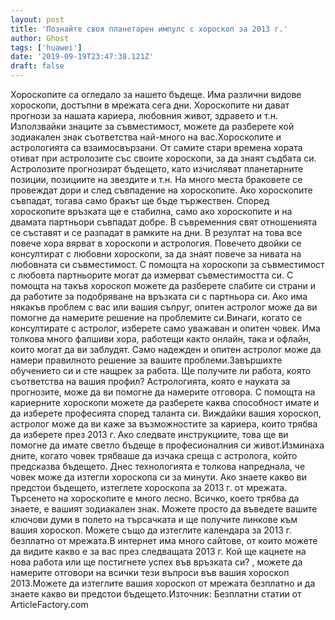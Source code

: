 ```yaml
---
layout: post
title: 'Познайте своя планетарен импулс с хороскоп за 2013 г.'
author: Ghost
tags: ['huawei']
date: '2019-09-19T23:47:38.121Z'
draft: false
---
```


Хороскопите са огледало за нашето бъдеще. Има различни видове хороскопи, достъпни в мрежата сега дни. Хороскопите ни дават прогнози за нашата кариера, любовния живот, здравето и т.н. Използвайки знаците за съвместимост, можете да разберете кой зодиакален знак съответства най-много на вас.Хороскопите и астрологията са взаимосвързани. От самите стари времена хората отиват при астролозите със своите хороскопи, за да знаят съдбата си. Астролозите прогнозират бъдещето, като изчисляват планетарните позиции, позициите на звездите и т.н. На много места браковете се провеждат дори и след съвпадение на хороскопите. Ако хороскопите съвпадат, тогава само бракът ще бъде тържествен. Според хороскопите връзката ще е стабилна, само ако хороскопите и на двамата партньори съвпадат добре. В съвременния свят отношенията се съставят и се разпадат в рамките на дни. В резултат на това все повече хора вярват в хороскопи и астрология. Повечето двойки се консултират с любовни хороскопи, за да знаят повече за нивата на любовната си съвместимост. С помощта на хороскопи за съвместимост с любовта партньорите могат да измерват съвместимостта си. С помощта на такъв хороскоп можете да разберете слабите си страни и да работите за подобряване на връзката си с партньора си. Ако има някакъв проблем с вас или вашия съпруг, опитен астролог може да ви помогне да намерите решение на проблемите си.Винаги, когато се консултирате с астролог, изберете само уважаван и опитен човек. Има толкова много фалшиви хора, работещи както онлайн, така и офлайн, които могат да ви заблудят. Само надежден и опитен астролог може да намери правилното решение за вашите проблеми.Завършихте обучението си и сте нащрек за работа. Ще получите ли работа, която съответства на вашия профил? Астрологията, която е науката за прогнозите, може да ви помогне да намерите отговора. С помощта на кариерните хороскопи можете да разберете каква способност имате и да изберете професията според таланта си. Виждайки вашия хороскоп, астролог може да ви каже за възможностите за кариера, които трябва да изберете през 2013 г. Ако следвате инструкциите, това ще ви помогне да имате светло бъдеще в професионалния си живот.Изминаха дните, когато човек трябваше да изчака среща с астролога, който предсказва бъдещето. Днес технологията е толкова напреднала, че човек може да изтегли хороскопа си за минути. Ако знаете какво ви предстои бъдещето, изтеглете хороскопа за 2013 г. от мрежата. Търсенето на хороскопите е много лесно. Всичко, което трябва да знаете, е вашият зодиакален знак. Можете просто да въведете вашите ключови думи в полето на търсачката и ще получите линкове към вашия хороскоп. Можете също да изтеглите календара за 2013 г. безплатно от мрежата.В интернет има много сайтове, от които можете да видите какво е за вас през следващата 2013 г. Кой ще кацнете на нова работа или ще постигнете успех във връзката си? , можете да намерите отговори на всички тези въпроси във вашия хороскоп 2013.Можете да изтеглите вашия хороскоп от мрежата безплатно и да знаете какво ви предстои бъдещето.Източник: Безплатни статии от ArticleFactory.com
